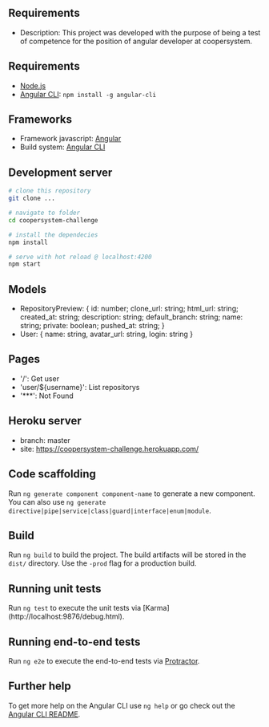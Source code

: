 ## Requirements
- Description: This project was developed with the purpose of being a test of competence for the position of angular developer at coopersystem.

## Requirements

- [Node.js](https://nodejs.org)
- [Angular CLI](https://cli.angular.io/): `npm install -g angular-cli`

## Frameworks

- Framework javascript: [Angular](https://angular.io/)
- Build system: [Angular CLI](https://cli.angular.io/)

## Development server

```bash
# clone this repository
git clone ...

# navigate to folder
cd coopersystem-challenge

# install the dependecies
npm install

# serve with hot reload @ localhost:4200
npm start
```

## Models

- RepositoryPreview: {
    id: number;
    clone_url: string;
    html_url: string;
    created_at: string;
    description: string;
    default_branch: string;
    name: string;
    private: boolean;
    pushed_at: string;
}
- User: {
  name: string,
  avatar_url: string,
  login: string
}

## Pages

- '/': Get user
- 'user/${username}': List repositorys
- '***': Not Found

## Heroku server

- branch: master
- site: https://coopersystem-challenge.herokuapp.com/

## Code scaffolding

Run `ng generate component component-name` to generate a new component. You can also use `ng generate directive|pipe|service|class|guard|interface|enum|module`.

## Build

Run `ng build` to build the project. The build artifacts will be stored in the `dist/` directory. Use the `-prod` flag for a production build.

## Running unit tests

Run `ng test` to execute the unit tests via [Karma] (http://localhost:9876/debug.html).

## Running end-to-end tests

Run `ng e2e` to execute the end-to-end tests via [Protractor](http://www.protractortest.org/).

## Further help

To get more help on the Angular CLI use `ng help` or go check out the [Angular CLI README](https://github.com/angular/angular-cli/blob/master/README.md).
